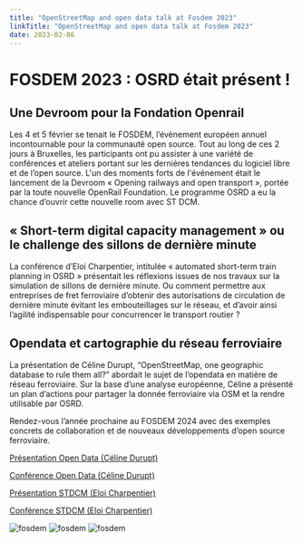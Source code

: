 ```yaml
---
title: "OpenStreetMap and open data talk at Fosdem 2023"
linkTitle: "OpenStreetMap and open data talk at Fosdem 2023"
date: 2023-02-06
---
```

# FOSDEM 2023 : OSRD était présent&nbsp;!

## Une Devroom pour la Fondation Openrail

Les 4 et 5 février se tenait le FOSDEM, l’évènement européen annuel incontournable pour la communauté open source. 
Tout au long de ces 2 jours à Bruxelles, les participants ont pu assister à une variété de conférences et ateliers portant sur les dernières tendances du logiciel libre et de l’open source.
L'un des moments forts de l'événement était le lancement de la Devroom « Opening railways and open transport », portée par la toute nouvelle OpenRail Foundation. Le programme OSRD a eu la chance d’ouvrir cette nouvelle room avec ST DCM.

## « Short-term digital capacity management » ou le challenge des sillons de dernière minute
La conférence d’Eloi Charpentier, intitulée « automated short-term train planning in OSRD » présentait les réflexions issues de nos travaux sur la simulation de sillons de dernière minute. Ou comment permettre aux entreprises de fret ferroviaire d’obtenir des autorisations de circulation de dernière minute évitant les embouteillages sur le réseau, et d’avoir ainsi l’agilité indispensable pour concurrencer le transport routier ?

## Opendata et cartographie du réseau ferroviaire
La présentation de Céline Durupt, “OpenStreetMap, one geographic database to rule them all?” abordait  le sujet de l’opendata en matière de réseau ferroviaire. Sur la base d’une analyse européenne, Céline a présenté un plan d’actions pour partager la donnée ferroviaire via OSM et la rendre utilisable par OSRD. 

Rendez-vous l’année prochaine au FOSDEM 2024 avec des exemples concrets de collaboration et de nouveaux développements d’open source ferroviaire.

[Présentation Open Data (Céline Durupt)](https://mirror.cyberbits.eu/fosdem/2023/AW1.126/rot_osm.webm)

[Conférence Open Data (Céline Durupt)](https://ftp.fau.de/fosdem/2023/AW1.126/rot_osm.webm)

[Présentation STDCM (Eloi Charpentier)](https://fosdem.org/2023/schedule/event/rot_osrd/attachments/slides/5586/export/events/attachments/rot_osrd/slides/5586/automated_short_term_train_planning.pdf)

[Conférence STDCM (Eloi Charpentier)](https://mirror.cyberbits.eu/fosdem/2023/AW1.126/rot_osrd.webm)

![fosdem](img_fosdem1.jpeg)
![fosdem](img_fosdem2.jpeg)
![fosdem](img_fosdem3.jpeg)
